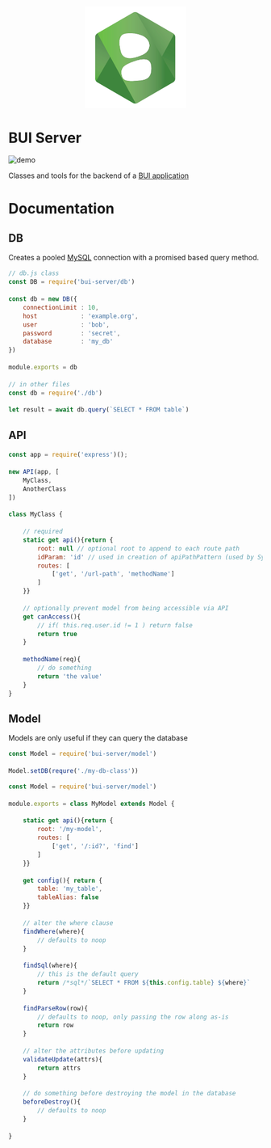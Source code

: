 <p align="center">
    <img width="200" src="./logo.png"/>
</p>

BUI Server
==================

![demo](https://img.shields.io/badge/Status-In_Development-blue)

Classes and tools for the backend of a [BUI application](https://github.com/kjantzer/bui)

# Documentation

## DB
Creates a pooled [MySQL](https://www.npmjs.com/package/mysql) connection with
a promised based query method.

```js
// db.js class
const DB = require('bui-server/db')

const db = new DB({
    connectionLimit : 10,
    host            : 'example.org',
    user            : 'bob',
    password        : 'secret',
    database        : 'my_db'
})

module.exports = db

// in other files
const db = require('./db')

let result = await db.query(`SELECT * FROM table`)
```

## API

```js
const app = require('express')();

new API(app, [
    MyClass,
    AnotherClass
])

class MyClass {

    // required
    static get api(){return {
        root: null // optional root to append to each route path
        idParam: 'id' // used in creation of apiPathPattern (used by Sync)
        routes: [
            ['get', '/url-path', 'methodName']
        ]
    }}

    // optionally prevent model from being accessible via API
    get canAccess(){ 
        // if( this.req.user.id != 1 ) return false
        return true
    }

    methodName(req){
        // do something
        return 'the value'
    }
}
```

## Model

Models are only useful if they can query the database

```js
const Model = require('bui-server/model')

Model.setDB(requre('./my-db-class'))
```

```js
const Model = require('bui-server/model')

module.exports = class MyModel extends Model {

    static get api(){return {
        root: '/my-model',
        routes: [
            ['get', '/:id?', 'find']
        ]
    }}

    get config(){ return {
        table: 'my_table',
        tableAlias: false
    }}

    // alter the where clause
    findWhere(where){
        // defaults to noop
    }

    findSql(where){
        // this is the default query
        return /*sql*/`SELECT * FROM ${this.config.table} ${where}`
    }

    findParseRow(row){
        // defaults to noop, only passing the row along as-is
        return row
    }

    // alter the attributes before updating
    validateUpdate(attrs){
        return attrs
    }

    // do something before destroying the model in the database
    beforeDestroy(){
        // defaults to noop
    }

}
```